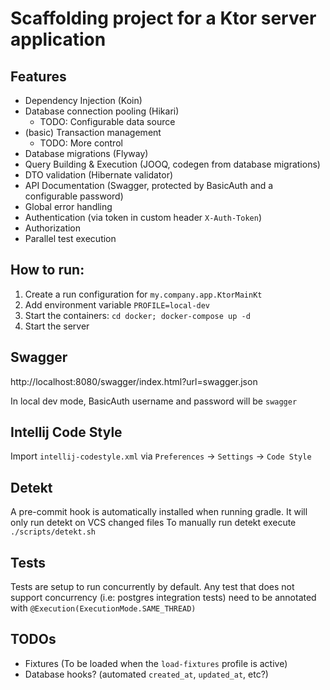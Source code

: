 # Scaffolding project for a Ktor server application

## Features

* Dependency Injection (Koin)
* Database connection pooling (Hikari)
    * TODO: Configurable data source
* (basic) Transaction management
    * TODO: More control  
* Database migrations (Flyway)
* Query Building & Execution (JOOQ, codegen from database migrations) 
* DTO validation (Hibernate validator)
* API Documentation (Swagger, protected by BasicAuth and a configurable password)
* Global error handling
* Authentication (via token in custom header `X-Auth-Token`)
* Authorization
* Parallel test execution

## How to run: 

1. Create a run configuration for `my.company.app.KtorMainKt`
2. Add environment variable `PROFILE=local-dev`
3. Start the containers: `cd docker; docker-compose up -d`
4. Start the server

## Swagger

http://localhost:8080/swagger/index.html?url=swagger.json

In local dev mode, BasicAuth username and password will be `swagger`

## Intellij Code Style

Import `intellij-codestyle.xml` via `Preferences` -> `Settings` -> `Code Style`

## Detekt

A pre-commit hook is automatically installed when running gradle.
It will only run detekt on VCS changed files
To manually run detekt execute `./scripts/detekt.sh`

## Tests

Tests are setup to run concurrently by default.
Any test that does not support concurrency (i.e: postgres integration tests) need to be annotated with `@Execution(ExecutionMode.SAME_THREAD)`

## TODOs

* Fixtures (To be loaded when the `load-fixtures` profile is active)
* Database hooks? (automated `created_at`, `updated_at`, etc?)
